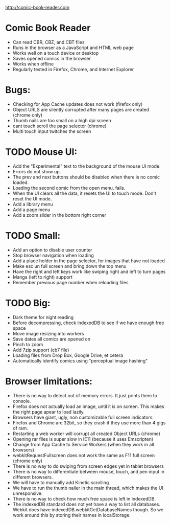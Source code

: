 http://comic-book-reader.com

Comic Book Reader
===================
* Can read CBR, CBZ, and CBT files
* Runs in the browser as a JavaScript and HTML web page
* Works well on a touch device or desktop
* Saves opened comics in the browser
* Works when offline
* Regularly tested in Firefox, Chrome, and Internet Explorer

# Bugs:
* Checking for App Cache updates does not work (firefox only)
* Object URLS are silently corrupted after many pages are created (chrome only)
* Thumb nails are too small on a high dpi screen
* cant touch scroll the page selector (chrome)
* Multi touch input twitches the screen

# TODO Mouse UI:
* Add the "Experimental" text to the background of the mouse UI mode.
* Errors do not show up.
* The prev and next buttons should be disabled when there is no comic loaded.
* Loading the second comic from the open menu, fails.
* When the UI clears all the data, it resets the UI to touch mode. Don't reset the UI mode.
* Add a library menu
* Add a page menu
* Add a zoom slider in the bottom right corner

# TODO Small:
* Add an option to disable user counter
* Stop browser navigation when loading
* Add a place holder in the page selector, for images that have not loaded
* Make esc un full screen and bring down the top menu
* Have the right and left keys work like swiping right and left to turn pages
* Manga (left to right) support
* Remember previous page number when reloading files

# TODO Big:
* Dark theme for night reading
* Before decompressing, check indexedDB to see if we have enough free space
* Move image resizing into workers
* Save dates all comics are opened on
* Pinch to zoom
* Add 7zip support (cb7 file)
* Loading files from Drop Box, Google Drive, et cetera
* Automatically identify comics using "perceptual image hashing"

# Browser limitations:
* There is no way to detect out of memory errors. It just prints them to console.
* Firefox does not actually load an image, until it is on screen. This makes the right page apear to load lazily.
* Browsers have giant, ugly, non customizable full screen indicators.
* Firefox and Chrome are 32bit, so they crash if they use more than 4
	gigs of ram.
* Restarting a web worker will corrupt all created Object URLs (chrome)
* Opening rar files is super slow in IE11 (because it uses Emscripten)
* Change from App Cache to Service Workers (when they work in all browsers)
* webkitRequestFullscreen does not work the same as F11 full screen (chrome only)
* There is no way to do swiping from screen edges yet in tablet browsers
* There is no way to differentiate between mouse, touch, and pen input
	in different browsers.
* We will have to manually add Kinetic scrolling
* We have to run the thumb nailer in the main thread, which makes the UI
	unresponsive.
* There is no way to check how much free space is left in indexedDB.
* The indexedDB standard does not yet have a way to list all databases. Webkit
	does have indexedDB.webkitGetDatabaseNames though. So we work around this by
	storing their names in localStorage.
